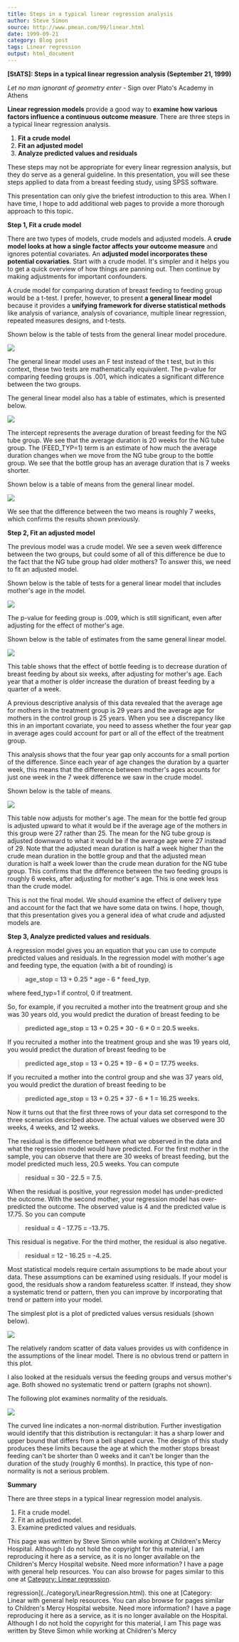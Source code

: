 ```yaml
---
title: Steps in a typical linear regression analysis
author: Steve Simon
source: http://www.pmean.com/99/linear.html
date: 1999-09-21
category: Blog post
tags: Linear regression
output: html_document
---
```

****[StATS]:** Steps in a typical linear regression
analysis (September 21, 1999)**

*Let no man ignorant of geometry enter* - Sign over Plato\'s Academy in
Athens

**Linear regression models** provide a good way to **examine how various
factors influence a continuous outcome measure**. There are three steps
in a typical linear regression analysis.

1.  **Fit a crude model**
2.  **Fit an adjusted model**
3.  **Analyze predicted values and residuals**

These steps may not be appropriate for every linear regression analysis,
but they do serve as a general guideline. In this presentation, you will
see these steps applied to data from a breast feeding study, using SPSS
software.

This presentation can only give the briefest introduction to this area.
When I have time, I hope to add additional web pages to provide a more
thorough approach to this topic.

**Step 1, Fit a crude model**

There are two types of models, crude models and adjusted models. A
**crude model looks at how a single factor affects your outcome
measure** and ignores potential covariates. An **adjusted model
incorporates these potential covariaties**. Start with a crude model.
It\'s simpler and it helps you to get a quick overview of how things are
panning out. Then continue by making adjustments for important
confounders.

A crude model for comparing duration of breast feeding to feeding group
would be a t-test. I prefer, however, to present **a general linear
model** because it provides a **unifying framework for diverse
statistical methods** like analysis of variance, analysis of covariance,
multiple linear regression, repeated measures designs, and t-tests.

Shown below is the table of tests from the general linear model
procedure.

![](../../../web/images/99/linear01.gif)

The general linear model uses an F test instead of the t test, but in
this context, these two tests are mathematically equivalent. The p-value
for comparing feeding groups is .001, which indicates a significant
difference between the two groups.

The general linear model also has a table of estimates, which is
presented below.

![](../../../web/images/99/linear02.gif)

The intercept represents the average duration of breast feeding for the
NG tube group. We see that the average duration is 20 weeks for the NG
tube group. The (FEED\_TYP=1) term is an estimate of how much the
average duration changes when we move from the NG tube group to the
bottle group. We see that the bottle group has an average duration that
is 7 weeks shorter.

Shown below is a table of means from the general linear model.

![](../../../web/images/99/linear03.gif)

We see that the difference between the two means is roughly 7 weeks,
which confirms the results shown previously.

**Step 2, Fit an adjusted model**

The previous model was a crude model. We see a seven week difference
between the two groups, but could some of all of this difference be due
to the fact that the NG tube group had older mothers? To answer this, we
need to fit an adjusted model.

Shown below is the table of tests for a general linear model that
includes mother\'s age in the model.

![](../../../web/images/99/linear04.gif)

The p-value for feeding group is .009, which is still significant, even
after adjusting for the effect of mother\'s age.

Shown below is the table of estimates from the same general linear
model.

![](../../../web/images/99/linear05.gif)

This table shows that the effect of bottle feeding is to decrease
duration of breast feeding by about six weeks, after adjusting for
mother\'s age. Each year that a mother is older increase the duration of
breast feeding by a quarter of a week.

A previous descriptive analysis of this data revealed that the average
age for mothers in the treatment group is 29 years and the average age
for mothers in the control group is 25 years. When you see a discrepancy
like this in an important covariate, you need to assess whether the four
year gap in average ages could account for part or all of the effect of
the treatment group.

This analysis shows that the four year gap only accounts for a small
portion of the difference. Since each year of age changes the duration
by a quarter week, this means that the difference between mother\'s ages
acounts for just one week in the 7 week difference we saw in the crude
model.

Shown below is the table of means.

![](../../../web/images/99/linear06.gif)

This table now adjusts for mother\'s age. The mean for the bottle fed
group is adjusted upward to what it would be if the average age of the
mothers in this group were 27 rather than 25. The mean for the NG tube
group is adjusted downward to what it would be if the average age were
27 instead of 29. Note that the adjusted mean duration is half a week
higher than the crude mean duration in the bottle group and that the
adjusted mean duration is half a week lower than the crude mean duration
for the NG tube group. This confirms that the difference between the two
feeding groups is roughly 6 weeks, after adjusting for mother\'s age.
This is one week less than the crude model.

This is not the final model. We should examine the effect of delivery
type and account for the fact that we have some data on twins. I hope,
though, that this presentation gives you a general idea of what crude
and adjusted models are.

**Step 3, Analyze predicted values and residuals**.

A regression model gives you an equation that you can use to compute
predicted values and residuals. In the regression model with mother\'s
age and feeding type, the equation (with a bit of rounding) is

> **age\_stop = 13 + 0.25 \* age - 6 \* feed\_typ**,

where feed\_typ=1 if control, 0 if treatment.

So, for example, if you recruited a mother into the treatment group and
she was 30 years old, you would predict the duration of breast feeding
to be

> **predicted age\_stop = 13 + 0.25 \* 30 - 6 \* 0 = 20.5 weeks.**

If you recruited a mother into the treatment group and she was 19 years
old, you would predict the duration of breast feeding to be

> **predicted age\_stop = 13 + 0.25 \* 19 - 6 \* 0 = 17.75 weeks.**

If you recruited a mother into the control group and she was 37 years
old, you would predict the duration of breast feeding to be

> **predicted age\_stop = 13 + 0.25 \* 37 - 6 \* 1 = 16.25 weeks.**

Now it turns out that the first three rows of your data set correspond
to the three scenarios described above. The actual values we observed
were 30 weeks, 4 weeks, and 12 weeks.

The residual is the difference between what we observed in the data and
what the regression model would have predicted. For the first mother in
the sample, you can observe that there are 30 weeks of breast feeding,
but the model predicted much less, 20.5 weeks. You can compute

> **residual = 30 - 22.5 = 7.5.**

When the residual is positive, your regression model has under-predicted
the outcome. With the second mother, your regression model has
over-predicted the outcome. The observed value is 4 and the predicted
value is 17.75. So you can compute

> **residual = 4 - 17.75 = -13.75.**

This residual is negative. For the third mother, the residual is also
negative.

> **residual = 12 - 16.25 = -4.25.**

Most statistical models require certain assumptions to be made about
your data. These assumptions can be examined using residuals. If your
model is good, the residuals show a random featureless scatter. If
instead, they show a systematic trend or pattern, then you can improve
by incorporating that trend or pattern into your model.

The simplest plot is a plot of predicted values versus residuals (shown
below).

![](../../../web/images/99/linear07.gif)

The relatively random scatter of data values provides us with confidence
in the assumptions of the linear model. There is no obvious trend or
pattern in this plot.

I also looked at the residuals versus the feeding groups and versus
mother\'s age. Both showed no systematic trend or pattern (graphs not
shown).

The following plot examines normality of the residuals.

![](../../../web/images/99/linear08.gif)

The curved line indicates a non-normal distribution. Further
investigation would identify that this distribution is rectangular: it
has a sharp lower and upper bound that differs from a bell shaped curve.
The design of this study produces these limits because the age at which
the mother stops breast feeding can\'t be shorter than 0 weeks and it
can\'t be longer than the duration of the study (roughly 6 months). In
practice, this type of non-normality is not a serious problem.

**Summary**

There are three steps in a typical linear regression model analysis.

1.  Fit a crude model.
2.  Fit an adjusted model.
3.  Examine predicted values and residuals.

This page was written by Steve Simon while working at Children\'s Mercy
Hospital. Although I do not hold the copyright for this material, I am
reproducing it here as a service, as it is no longer available on the
Children\'s Mercy Hospital website. Need more information? I have a page
with general help resources. You can also browse for pages similar to
this one at [Category: Linear
regression](../category/LinearRegression.html).
<!---More--->
regression](../category/LinearRegression.html).
this one at [Category: Linear
with general help resources. You can also browse for pages similar to
Children\'s Mercy Hospital website. Need more information? I have a page
reproducing it here as a service, as it is no longer available on the
Hospital. Although I do not hold the copyright for this material, I am
This page was written by Steve Simon while working at Children\'s Mercy

<!---Do not use
****[StATS]:** Steps in a typical linear regression
This page was written by Steve Simon while working at Children\'s Mercy
Hospital. Although I do not hold the copyright for this material, I am
reproducing it here as a service, as it is no longer available on the
Children\'s Mercy Hospital website. Need more information? I have a page
with general help resources. You can also browse for pages similar to
this one at [Category: Linear
regression](../category/LinearRegression.html).
--->

